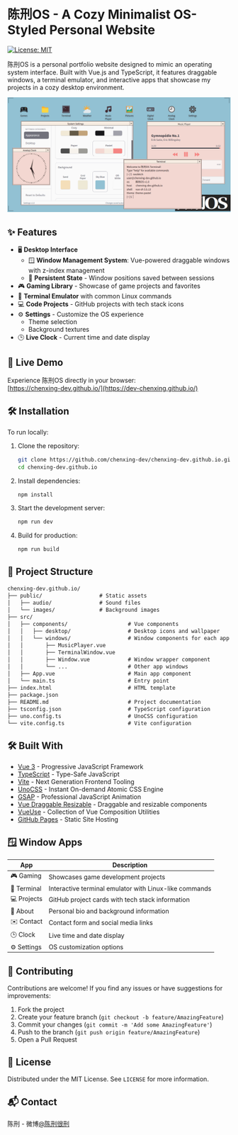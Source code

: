 # 陈刑OS - A Cozy Minimalist OS-Styled Personal Website

[![License: MIT](https://img.shields.io/badge/License-MIT-blue.svg)](https://opensource.org/licenses/MIT)

陈刑OS is a personal portfolio website designed to mimic an operating system interface. Built with Vue.js and TypeScript, it features draggable windows, a terminal emulator, and interactive apps that showcase my projects in a cozy desktop environment.

![陈刑OS Screenshot](./screenshot.png)

## ✨ Features

- 🖥️ **Desktop Interface**
  - 🪟 **Window Management System**: Vue-powered draggable windows with z-index management
  - 💾 **Persistent State** - Window positions saved between sessions
- 🎮 **Gaming Library** - Showcase of game projects and favorites
- 🐧 **Terminal Emulator** with common Linux commands
- 💻 **Code Projects** - GitHub projects with tech stack icons
- ⚙️ **Settings** - Customize the OS experience
  - Theme selection
  - Background textures
- 🕒 **Live Clock** - Current time and date display


## 🚀 Live Demo

Experience 陈刑OS directly in your browser:  
[https://chenxing-dev.github.io/](https://dev-chenxing.github.io/)

## 🛠️ Installation

To run locally:

1. Clone the repository:
   ```bash
   git clone https://github.com/chenxing-dev/chenxing-dev.github.io.git
   cd chenxing-dev.github.io
   ```

2. Install dependencies:
   ```bash
   npm install
   ```

3. Start the development server:
   ```bash
   npm run dev
   ```

4. Build for production:
   ```bash
   npm run build
   ```

## 📂 Project Structure

```
chenxing-dev.github.io/
├── public/                  # Static assets
│   ├── audio/               # Sound files
│   └── images/              # Background images
├── src/
│   ├── components/                   # Vue components
│   │   ├── desktop/                  # Desktop icons and wallpaper
│   │   └── windows/                  # Window components for each app
│   │       ├── MusicPlayer.vue
│   │       ├── TerminalWindow.vue
│   │       ├── Window.vue            # Window wrapper component
│   │       └── ...                   # Other app windows
│   ├── App.vue                       # Main app component
│   └── main.ts                       # Entry point
├── index.html                        # HTML template
├── package.json
├── README.md                         # Project documentation
├── tsconfig.json                     # TypeScript configuration
├── uno.config.ts                     # UnoCSS configuration
└── vite.config.ts                    # Vite configuration
```

## 🛠️ Built With

- [Vue 3](https://vuejs.org/) - Progressive JavaScript Framework
- [TypeScript](https://www.typescriptlang.org/) - Type-Safe JavaScript
- [Vite](https://vitejs.dev/) - Next Generation Frontend Tooling
- [UnoCSS](https://unocss.dev/) - Instant On-demand Atomic CSS Engine
- [GSAP](https://greensock.com/gsap/) - Professional JavaScript Animation
- [Vue Draggable Resizable](https://github.com/mauricius/vue-draggable-resizable) - Draggable and resizable components
- [VueUse](https://vueuse.org/) - Collection of Vue Composition Utilities
- [GitHub Pages](https://pages.github.com/) - Static Site Hosting

## 🪟 Window Apps

| App        | Description                                            |
| ---------- | ------------------------------------------------------ |
| 🎮 Gaming   | Showcases game development projects                    |
| 🐧 Terminal | Interactive terminal emulator with Linux-like commands |
| 💻 Projects | GitHub project cards with tech stack information       |
| 👤 About    | Personal bio and background information                |
| ✉️ Contact  | Contact form and social media links                    |
| 🕒 Clock    | Live time and date display                             |
| ⚙️ Settings | OS customization options                               |

## 🤝 Contributing

Contributions are welcome! If you find any issues or have suggestions for improvements:

1. Fork the project
2. Create your feature branch (`git checkout -b feature/AmazingFeature`)
3. Commit your changes (`git commit -m 'Add some AmazingFeature'`)
4. Push to the branch (`git push origin feature/AmazingFeature`)
5. Open a Pull Request

## 📄 License

Distributed under the MIT License. See `LICENSE` for more information.

## 📬 Contact

陈刑 - 微博[@陈刑很刑](https://weibo.com/u/7874224893)
